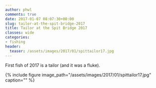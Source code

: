```yaml
---
author: phwl
comments: true
date: 2017-01-07 08:07:30+00:00
slug: tailor-at-the-spit-bridge-2017
title: Tailor at the Spit Bridge 2017
classes: wide
categories:
- fishing
header:
  teaser: /assets/images/2017/01/spittailor17.jpg
---
```


First fish of 2017 is a tailor (and it was a fluke).

{% include figure image_path="/assets/images/2017/01/spittailor17.jpg" caption="" %}
